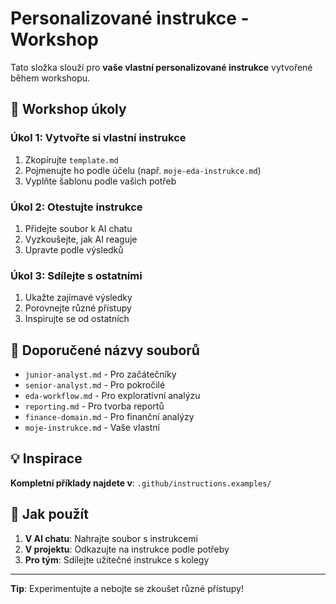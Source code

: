 # Personalizované instrukce - Workshop

Tato složka slouží pro **vaše vlastní personalizované instrukce** vytvořené během workshopu.

## 🎯 Workshop úkoly

### Úkol 1: Vytvořte si vlastní instrukce
1. Zkopírujte `template.md` 
2. Pojmenujte ho podle účelu (např. `moje-eda-instrukce.md`)
3. Vyplňte šablonu podle vašich potřeb

### Úkol 2: Otestujte instrukce
1. Přidejte soubor k AI chatu
2. Vyzkoušejte, jak AI reaguje
3. Upravte podle výsledků

### Úkol 3: Sdílejte s ostatními
1. Ukažte zajímavé výsledky
2. Porovnejte různé přístupy
3. Inspirujte se od ostatních

## 📁 Doporučené názvy souborů

- `junior-analyst.md` - Pro začátečníky
- `senior-analyst.md` - Pro pokročilé
- `eda-workflow.md` - Pro explorativní analýzu
- `reporting.md` - Pro tvorba reportů
- `finance-domain.md` - Pro finanční analýzy
- `moje-instrukce.md` - Vaše vlastní

## 💡 Inspirace

**Kompletní příklady najdete v**: `.github/instructions.examples/`

## 🔧 Jak použít

1. **V AI chatu**: Nahrajte soubor s instrukcemi
2. **V projektu**: Odkazujte na instrukce podle potřeby
3. **Pro tým**: Sdílejte užitečné instrukce s kolegy

---
**Tip**: Experimentujte a nebojte se zkoušet různé přístupy! 